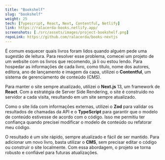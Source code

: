 ```yaml
---
title: "Bookshelf"
slug: "bookshelf"
weight: 25
tech: [Typescript, React, Next, Contentful, Netlify]
link: https://ralacerda-books.netlify.app/
screenshots: [./src/assets/images/project-bookshelf.png]
repoLink: https://github.com/ralacerda/books-nextjs
---
```


É comum esquecer quais livros foram lidos quando alguém pede uma sugestão de leitura. Para resolver esse problema, comecei um projeto de um website com os livros que recomendo, já li ou estou lendo. Para hospedar as informações de cada livro, como título, nome dos autores, editora, ano de lançamento e imagem da capa, utilizei o **Contentful**, um sistema de gerenciamento de conteúdo (CMS).

Para manter o site sempre atualizado, utilizei o **Next.js** 13, um framework de **React**. Com a estratégia de Server Side Rendering, o site é construído no servidor a cada visita, resultando em um site sempre atualizado.

Como o site lida com informações externas, utilizei o **Zod** para validar os resultados de chamadas da API e o **TypeScript** para garantir que o modelo de conteúdo estivesse de acordo com o código. Isso me permitiu ter confiança quando precisei modificar o modelo de conteúdo ou refatorar meu código.

O resultado é um site rápido, sempre atualizado e fácil de ser mantido. Para adicionar um novo livro, basta utilizar o **CMS**, sem precisar editar o código ou construir o site localmente. Com essa abordagem, o projeto se torna robusto e confiável para futuras atualizações.
